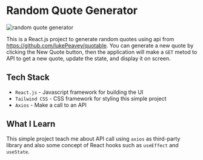 # Random Quote Generator

![random quote generator](https://media.giphy.com/media/vU6YI7hj8gyyRFvtoh/giphy.gif)

This is a React.js project to generate random quotes using api from https://github.com/lukePeavey/quotable. You can generate a new quote by clicking the New Quote button, then the application will make a `GET` metod to API to get a new quote, update the state, and display it on screen.

## Tech Stack

- `React.js` - Javascript framework for building the UI
- `Tailwind CSS` - CSS framework for styling this simple project
- `Axios` - Make a call to an API

## What I Learn

This simple project teach me about API call using `axios` as third-party library and also some concept of React hooks such as `useEffect` and `useState`.
